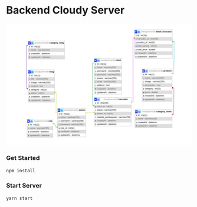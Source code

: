 # Backend Cloudy Server

<img src="https://github.com/Dimas-Maulana-A/Backend-CloudyServer.id/blob/main/image/ImageCloudy.jpeg" alt="design relasi" />

### Get Started

```
npm install
```

### Start Server

```
yarn start
```
